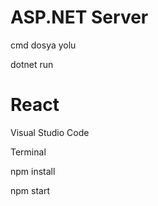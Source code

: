 # ASP.NET Server 

cmd dosya yolu

dotnet run

# React
Visual Studio Code

Terminal

npm install

npm start

